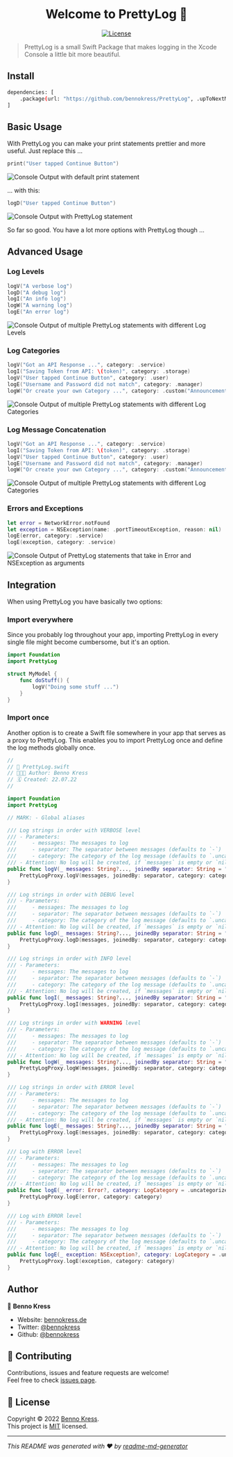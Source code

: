<h1 align="center">Welcome to PrettyLog 👋</h1>
<p align="center">
  <a href="https://github.com/bennokress/PrettyLog/blob/main/LICENSE" target="_blank">
    <img alt="License" src="https://img.shields.io/github/license/bennokress/PrettyLog?style=for-the-badge" />
  </a>
</p>

> PrettyLog is a small Swift Package that makes logging in the Xcode Console a little bit more beautiful.

## Install

```sh
dependencies: [
    .package(url: "https://github.com/bennokress/PrettyLog", .upToNextMajor(from: "1.0.0"))
]
```

## Basic Usage

With PrettyLog you can make your print statements prettier and more useful. Just replace this ...

```swift
print("User tapped Continue Button")
```

<img alt="Console Output with default print statement" src="https://www.dropbox.com/s/eifhi249i02n0p8/print.png?raw=1" />

... with this:

```swift
logD("User tapped Continue Button")
```

<img alt="Console Output with PrettyLog statement" src="https://www.dropbox.com/s/vsrxqw7g5jhw4ov/logD.png?raw=1" />

So far so good. You have a lot more options with PrettyLog though ...

## Advanced Usage

### Log Levels

```swift
logV("A verbose log")
logD("A debug log")
logI("An info log")
logW("A warning log")
logE("An error log")
```

<img alt="Console Output of multiple PrettyLog statements with different Log Levels" src="https://www.dropbox.com/s/utsba60ji8216zt/levels.png?raw=1" />

### Log Categories

```swift
logV("Got an API Response ...", category: .service)
logI("Saving Token from API: \(token)", category: .storage)
logV("User tapped Continue Button", category: .user)
logE("Username and Password did not match", category: .manager)
logW("Or create your own Category ...", category: .custom("Announcement"))
```

<img alt="Console Output of multiple PrettyLog statements with different Log Categories" src="https://www.dropbox.com/s/gglm46vh5z2ekc5/categories.png?raw=1" />

### Log Message Concatenation

```swift
logV("Got an API Response ...", category: .service)
logI("Saving Token from API: \(token)", category: .storage)
logV("User tapped Continue Button", category: .user)
logE("Username and Password did not match", category: .manager)
logW("Or create your own Category ...", category: .custom("Announcement"))
```

<img alt="Console Output of multiple PrettyLog statements with different Log Categories" src="https://www.dropbox.com/s/0vays657yh7p0to/message%20concatenation.png?raw=1" />

### Errors and Exceptions

```swift
let error = NetworkError.notFound
let exception = NSException(name: .portTimeoutException, reason: nil)
logE(error, category: .service)
logE(exception, category: .service)
```

<img alt="Console Output of PrettyLog statements that take in Error and NSException as arguments" src="raw=1" />

## Integration

When using PrettyLog you have basically two options:

### Import everywhere

Since you probably log throughout your app, importing PrettyLog in every single file might become cumbersome, but it's an option.

```swift
import Foundation
import PrettyLog

struct MyModel {
    func doStuff() {
        logV("Doing some stuff ...")
    }
}
```

### Import once

Another option is to create a Swift file somewhere in your app that serves as a proxy to PrettyLog. This enables you to import PrettyLog once and define the log methods globally once.

```swift
//
// 📄 PrettyLog.swift
// 👨🏼‍💻 Author: Benno Kress
// 🗓️ Created: 22.07.22
//

import Foundation
import PrettyLog

// MARK: - Global aliases

/// Log strings in order with VERBOSE level
/// - Parameters:
///     - messages: The messages to log
///     - separator: The separator between messages (defaults to `-`)
///     - category: The category of the log message (defaults to `.uncategorized`)
/// - Attention: No log will be created, if `messages` is empty or `nil`.
public func logV(_ messages: String?..., joinedBy separator: String = " - ", category: LogCategory = .uncategorized) {
    PrettyLogProxy.logV(messages, joinedBy: separator, category: category)
}

/// Log strings in order with DEBUG level
/// - Parameters:
///     - messages: The messages to log
///     - separator: The separator between messages (defaults to `-`)
///     - category: The category of the log message (defaults to `.uncategorized`)
/// - Attention: No log will be created, if `messages` is empty or `nil`.
public func logD(_ messages: String?..., joinedBy separator: String = " - ", category: LogCategory = .uncategorized) {
    PrettyLogProxy.logD(messages, joinedBy: separator, category: category)
}

/// Log strings in order with INFO level
/// - Parameters:
///     - messages: The messages to log
///     - separator: The separator between messages (defaults to `-`)
///     - category: The category of the log message (defaults to `.uncategorized`)
/// - Attention: No log will be created, if `messages` is empty or `nil`.
public func logI(_ messages: String?..., joinedBy separator: String = " - ", category: LogCategory = .uncategorized) {
    PrettyLogProxy.logI(messages, joinedBy: separator, category: category)
}

/// Log strings in order with WARNING level
/// - Parameters:
///     - messages: The messages to log
///     - separator: The separator between messages (defaults to `-`)
///     - category: The category of the log message (defaults to `.uncategorized`)
/// - Attention: No log will be created, if `messages` is empty or `nil`.
public func logW(_ messages: String?..., joinedBy separator: String = " - ", category: LogCategory = .uncategorized) {
    PrettyLogProxy.logW(messages, joinedBy: separator, category: category)
}

/// Log strings in order with ERROR level
/// - Parameters:
///     - messages: The messages to log
///     - separator: The separator between messages (defaults to `-`)
///     - category: The category of the log message (defaults to `.uncategorized`)
/// - Attention: No log will be created, if `messages` is empty or `nil`.
public func logE(_ messages: String?..., joinedBy separator: String = " - ", category: LogCategory = .uncategorized) {
    PrettyLogProxy.logE(messages, joinedBy: separator, category: category)
}

/// Log with ERROR level
/// - Parameters:
///     - messages: The messages to log
///     - separator: The separator between messages (defaults to `-`)
///     - category: The category of the log message (defaults to `.uncategorized`)
/// - Attention: No log will be created, if `messages` is empty or `nil`.
public func logE(_ error: Error?, category: LogCategory = .uncategorized) {
    PrettyLogProxy.logE(error, category: category)
}

/// Log with ERROR level
/// - Parameters:
///     - messages: The messages to log
///     - separator: The separator between messages (defaults to `-`)
///     - category: The category of the log message (defaults to `.uncategorized`)
/// - Attention: No log will be created, if `messages` is empty or `nil`.
public func logE(_ exception: NSException?, category: LogCategory = .uncategorized) {
    PrettyLogProxy.logE(exception, category: category)
}
```

## Author

👤 **Benno Kress**

-   Website: [bennokress.de](https://bennokress.de)
-   Twitter: [@bennokress](https://twitter.com/bennokress)
-   Github: [@bennokress](https://github.com/bennokress)

## 🤝 Contributing

Contributions, issues and feature requests are welcome!<br />Feel free to check [issues page](https://github.com/bennokress/PrettyLog/issues?q=is%3Aissue+is%3Aopen+sort%3Aupdated-desc).

## 📝 License

Copyright © 2022 [Benno Kress](https://github.com/bennokress).<br />
This project is [MIT](https://github.com/bennokress/PrettyLog/blob/main/LICENSE) licensed.

---

_This README was generated with ❤️ by [readme-md-generator](https://github.com/kefranabg/readme-md-generator)_
